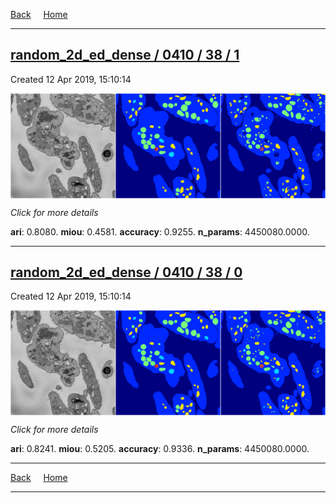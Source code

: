 
[Back](..)&nbsp;&nbsp;&nbsp;&nbsp;&nbsp;[Home](https://leapmanlab.github.io/snapshots)

---

<div class="summary"><a href="1"><h2>random_2d_ed_dense / 0410 / 38 / 1</h2></a><p>Created 12 Apr 2019, 15:10:14
</p><a href="1"><img src="1/media/summary.png" align="center"></a><p>
<i>Click for more details</i>
</p></div>

**ari**: 0.8080. **miou**: 0.4581. **accuracy**: 0.9255. **n_params**: 4450080.0000. 

---

<div class="summary"><a href="0"><h2>random_2d_ed_dense / 0410 / 38 / 0</h2></a><p>Created 12 Apr 2019, 15:10:14
</p><a href="0"><img src="0/media/summary.png" align="center"></a><p>
<i>Click for more details</i>
</p></div>

**ari**: 0.8241. **miou**: 0.5205. **accuracy**: 0.9336. **n_params**: 4450080.0000. 

---

[Back](..)&nbsp;&nbsp;&nbsp;&nbsp;&nbsp;[Home](https://leapmanlab.github.io/snapshots)

---